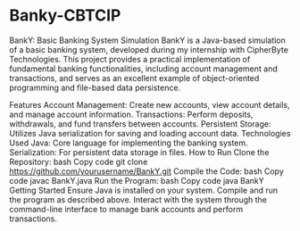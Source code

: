 # Banky-CBTCIP

BankY: Basic Banking System Simulation
BankY is a Java-based simulation of a basic banking system, developed during my internship with CipherByte Technologies. This project provides a practical implementation of fundamental banking functionalities, including account management and transactions, and serves as an excellent example of object-oriented programming and file-based data persistence.

Features
Account Management: Create new accounts, view account details, and manage account information.
Transactions: Perform deposits, withdrawals, and fund transfers between accounts.
Persistent Storage: Utilizes Java serialization for saving and loading account data.
Technologies Used
Java: Core language for implementing the banking system.
Serialization: For persistent data storage in files.
How to Run
Clone the Repository:
bash
Copy code
git clone https://github.com/yourusername/BankY.git
Compile the Code:
bash
Copy code
javac BankY.java
Run the Program:
bash
Copy code
java BankY
Getting Started
Ensure Java is installed on your system.
Compile and run the program as described above.
Interact with the system through the command-line interface to manage bank accounts and perform transactions.

